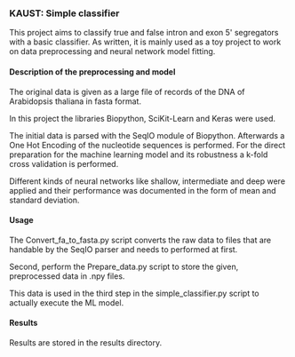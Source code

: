 ### KAUST: Simple classifier

This project aims to classify true and false intron and exon 5' segregators with a basic classifier. As written, it is mainly used as a toy project to work on data preprocessing and neural network model fitting.

#### Description of the preprocessing and model

The original data is given as a large file of records of the DNA of Arabidopsis thaliana in fasta format. 

In this project the libraries Biopython, SciKit-Learn and Keras were used. 

The initial data is parsed with the SeqIO module of Biopython. Afterwards a One Hot Encoding of the nucleotide sequences is performed. For the direct preparation for the machine learning model and its robustness a k-fold cross validation is performed. 

Different kinds of neural networks like shallow, intermediate and deep were applied and their performance was documented in the form of mean and standard deviation. 

#### Usage

The Convert_fa_to_fasta.py script converts the raw data to files that are handable by the SeqIO parser and needs to performed at first.

Second, perform the Prepare_data.py script to store the given, preprocessed data in .npy files. 

This data is used in the third step in the simple_classifier.py script to actually execute the ML model. 

#### Results

Results are stored in the results directory.

